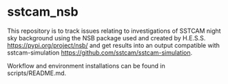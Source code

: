 # sstcam_nsb
This repository is to track issues relating to investigations of SSTCAM night sky background using the NSB package used and created by H.E.S.S. https://pypi.org/project/nsb/ and get results into an output compatible with sstcam-simulation https://github.com/sstcam/sstcam-simulation.

Workflow and environment installations can be found in scripts/README.md.